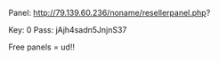 Panel: http://79.139.60.236/noname/resellerpanel.php?

Key: 0
Pass: jAjh4sadn5JnjnS37


Free panels = ud!!
